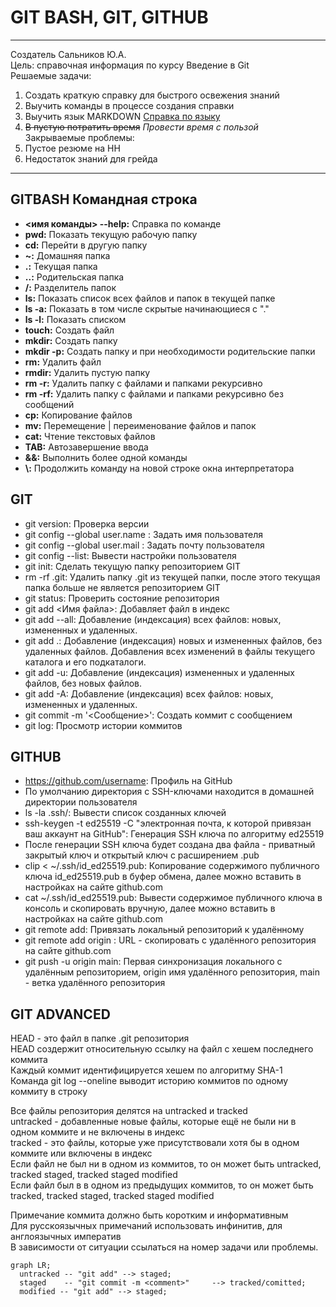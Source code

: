 # GIT BASH, GIT, GITHUB
---
Создатель Сальников Ю.А.  
Цель: справочная информация по курсу Введение в Git  
Решаемые задачи:  
1. Создать краткую справку для быстрого освежения знаний
2. Выучить команды в процессе создания справки
3. Выучить язык MARKDOWN [Справка по языку](https://www.markdownguide.org/cheat-sheet/ "Дополнительные возможности языка")
4. ~~В пустую потратить время~~ *Провести время с пользой*  
Закрываемые проблемы:  
1. Пустое резюме на HH
2. Недостаток знаний для грейда
---
## GITBASH Командная строка
- **<имя команды> --help:** Справка по команде
- **pwd:** Показать текущую рабочую папку
- **cd:** Перейти в другую папку
- **~:** Домашняя папка
- **.:** Текущая папка
- **..:** Родительская папка
- **/:** Разделитель папок
- **ls:** Показать список всех файлов и папок в текущей папке
- **ls -a:** Показать в том числе скрытые начинающиеся с "."
- **ls -l:** Показать списком
- **touch:** Создать файл
- **mkdir:** Создать папку
- **mkdir -p:** Создать папку и при необходимости родительские папки
- **rm:** Удалить файл
- **rmdir:** Удалить пустую папку
- **rm -r:** Удалить папку с файлами и папками рекурсивно
- **rm -rf:** Удалить папку с файлами и папками рекурсивно без сообщений
- **cp:** Копирование файлов
- **mv:** Перемещение | переименование файлов и папок
- **cat:** Чтение текстовых файлов
- **TAB:** Автозавершение ввода
- **&&:** Выполнить более одной команды
- **\\:** Продолжить команду на новой строке окна интерпретатора
## GIT
- git version: Проверка версии
- git config --global user.name <name>: Задать имя пользователя
- git config --global user.mail <mail>: Задать почту пользователя
- git config --list: Вывести настройки пользователя
- git init: Сделать текущую папку репозиторием GIT
- rm -rf .git: Удалить папку .git из текущей папки, после этого текущая папка больше не является репозиторием GIT
- git status: Проверить состояние репозитория
- git add <Имя файла>: Добавляет файл в индекс
- git add --all: Добавление (индексация) всех файлов: новых, измененных и удаленных.
- git add .: Добавление (индексация) новых и измененных файлов, без удаленных файлов. Добавления всех изменений в файлы текущего каталога и его подкаталоги.
- git add -u: Добавление (индексация) измененных и удаленных файлов, без новых файлов.
- git add -A: Добавление (индексация) всех файлов: новых, измененных и удаленных.
- git commit -m '<Сообщение>': Создать коммит с сообщением
- git log: Просмотр истории коммитов
## GITHUB
- https://github.com/username: Профиль на GitHub
- По умолчанию директория с SSH-ключами находится в домашней директории пользователя
- ls -la .ssh/: Вывести список созданных ключей
- ssh-keygen -t ed25519 -C "электронная почта, к которой привязан ваш аккаунт на GitHub": Генерация SSH ключа по алгоритму ed25519
- После генерации SSH ключа будет создана два файла - приватный закрытый ключ и открытый ключ с расширением .pub
- clip < ~/.ssh/id_ed25519.pub: Копирование содержимого публичного ключа id_ed25519.pub в буфер обмена, далее можно вставить в настройках на сайте github.com
- cat ~/.ssh/id_ed25519.pub: Вывести содержимое публичного ключа в консоль и скопировать вручную, далее можно вставить в настройках на сайте github.com
- git remote add: Привязать локальный репозиторий к удалённому
- git remote add origin <URL>: URL - скопировать с удалённого репозитория на сайте github.com
- git push -u origin main: Первая синхронизация локального с удалённым репозиторием, origin имя удалённого репозитория, main - ветка удалённого репозитория
## GIT ADVANCED
HEAD - это файл в папке .git репозитория<br>
HEAD создержит относительную ссылку на файл с хешем последнего коммита<br>
Каждый коммит идентифицируется хешем по алгоритму SHA-1<br>
Команда git log --oneline выводит историю коммитов по одному коммиту в строку<br>


Все файлы репозитория делятся на untracked и tracked<br>
untracked - добавленные новые файлы, которые ещё не были ни в одном коммите и не включены в индекс<br>
tracked - это файлы, которые уже присутствовали хотя бы в одном коммите или включены в индекс<br>
Если файл не был ни в одном из коммитов, то он может быть untracked, tracked staged, tracked staged modified<br>
Если файл был в в одном из предыдущих коммитов, то он может быть tracked, tracked staged, tracked staged modified<br>


Примечание коммита должно быть коротким и информативным<br>
Для русскоязычных примечаний использовать инфинитив, для англоязычных императив<br>
В зависимости от ситуации ссылаться на номер задачи или проблемы.


```mermaid
graph LR;
  untracked -- "git add" --> staged;
  staged    -- "git commit -m <comment>"     --> tracked/comitted;
  modified -- "git add" --> staged;
```